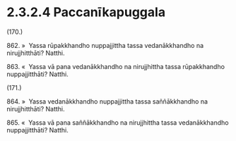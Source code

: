 

# 2.3.2.4 Paccanīkapuggala





(170.)

862\. »  Yassa rūpakkhandho nuppajjittha tassa vedanākkhandho na nirujjhitthāti? Natthi.

863\. «  Yassa vā pana vedanākkhandho na nirujjhittha tassa rūpakkhandho nuppajjitthāti? Natthi.

(171.)

864\. »  Yassa vedanākkhandho nuppajjittha tassa saññākkhandho na nirujjhitthāti? Natthi.

865\. «  Yassa vā pana saññākkhandho na nirujjhittha tassa vedanākkhandho nuppajjitthāti? Natthi.



